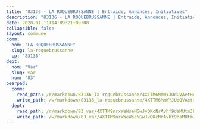 ```yaml
---
title: "83136 - LA ROQUEBRUSSANNE | Entraide, Annonces, Initiatives"
description: "83136 - LA ROQUEBRUSSANNE | Entraide, Annonces, Initiatives"
date: 2020-01-11T14:09:21+09:00
collapsible: false
layout: commune
comm:
  nom: "LA ROQUEBRUSSANNE"
  slug: la-roquebrussanne
  cp: "83136"
dept:
  nom: "Var"
  slug: var
  num: "83"
peerpad:
  comm:
    read_path: /r/markdown/83136_la-roquebrussanne/4XTTM6MmWYJUdQVAetHcNFaoCBic8fkyFS4jTgbp17ZaEYdZE
    write_path: /w/markdown/83136_la-roquebrussanne/4XTTM6MmWYJUdQVAetHcNFaoCBic8fkyFS4jTgbp17ZaEYdZE-K3TgUHajWGmdmf71kywJxdYFm9ee84mfsyhE4qaXu27aWKFpN2zLdryPxNM7eTczPz9BVcm8gP4utsfk9NSFqjL5xxcDj5okaihfKrtKaV2P6b1SiKnvijuTRVcGK9fH498W7LQc
  dept:
    read_path: /r/markdown/83_var/4XTTM9nrxWeWseNGwJvQKcNrAvhf9daMUtmJFyuTCRVRxiQhJ
    write_path: /w/markdown/83_var/4XTTM9nrxWeWseNGwJvQKcNrAvhf9daMUtmJFyuTCRVRxiQhJ-K3TgTkbV5EeE5ztheh8tn4MGBxq8r8BVQdiSVrn3rAQKUfBUzy1SpnL7kiXYD24VhE1ooCba4S1a12268DXaVL5Dh1W3oDQu8Yj58kjUk3PAVaf4GwZWkisJBFW5Z6TWnf5Ads7a
---
```



